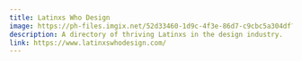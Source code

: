 ```yaml
---
title: Latinxs Who Design
image: https://ph-files.imgix.net/52d33460-1d9c-4f3e-86d7-c9cbc5a304df?auto=format&auto=compress&codec=mozjpeg&cs=strip
description: A directory of thriving Latinxs in the design industry.
link: https://www.latinxswhodesign.com/
---
```

